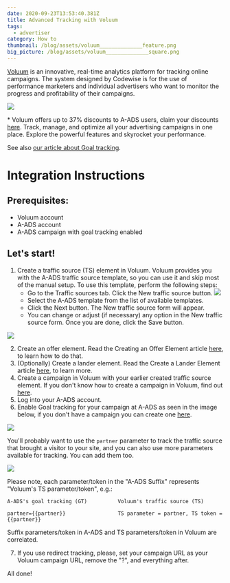 ```yaml
---
date: 2020-09-23T13:53:40.381Z
title: Advanced Tracking with Voluum
tags:
  - advertiser
category: How to
thumbnail: /blog/assets/voluum______________feature.png
big_picture: /blog/assets/voluum______________square.png
---
```

[Voluum](https://voluum.com/partner/a-ads/) is an innovative, real-time analytics platform for tracking online campaigns. The system designed by Codewise is for the use of performance marketers and individual advertisers who want to monitor the progress and profitability of their campaigns.

![](/blog/assets/advanced-tracking-with-voluum-arsen-.png)

\* Voluum offers up to 37% discounts to A-ADS users, claim your discounts [here](https://voluum.com/partner/a-ads/). Track, manage, and optimize all your advertising campaigns in one place. Explore the powerful features and skyrocket your performance. 

See also [our article about Goal tracking](https://a-ads.com/blog/2019-10-16-advertisers-why-do-i-need-goal-tracking-how-to-switch-it-on/).

# Integration Instructions

## Prerequisites:

* Voluum account
* A-ADS account
* A-ADS campaign with goal tracking enabled

## Let's start!

1. Create a traffic source (TS) element in Voluum. Voluum provides you with the A-ADS traffic source template, so you can use it and skip most of the manual setup. To use this template, perform the following steps:
   * Go to the Traffic sources tab.
     Click the New traffic source button.
     ![](/blog/assets/15f5f1a36e61b0.png)
   * Select the A-ADS template from the list of available templates.
   * Click the Next button. The New traffic source form will appear.
   * You can change or adjust (if necessary) any option in the New traffic     source form. Once you are done, click the Save button.

![](/blog/assets/ts-source.png)

2. Create an offer element. Read the Creating an Offer Element article [here](https://doc.voluum.com/en/adding_offer.html), to learn how to do that.
3. (Optionally) Create a lander element. Read the Create a Lander Element article [here](https://doc.voluum.com/en/adding_simple_lander.html), to learn more.
4. Create a campaign in Voluum with your earlier created traffic source element. If you don't know how to create a campaign in Voluum, find out [here](https://doc.voluum.com/en/create_simple_campaign.html).
5. Log into your A-ADS account.
6. Enable Goal tracking for your campaign at A-ADS as seen in the image below, if you don't have a campaign you can create one [here](https://a-ads.com/campaigns/new).

![](/blog/assets/screenshot_from_2020-09-23_16-56-06.png)

You'll probably want to use the `partner` parameter to track the traffic source that brought a visitor to your site, and you can also use more parameters available for tracking. You can add them too.

![](/blog/assets/screenshot_from_2020-09-23_16-58-55.png)

Please note, each parameter/token in the "A-ADS Suffix" represents "Voluum's TS parameter/token", e.g.:

```
A-ADS's goal tracking (GT)          Voluum's traffic source (TS)

partner={{partner}}                 TS parameter = partner, TS token = {{partner}}
```

Suffix parameters/token in A-ADS and TS parameters/token in Voluum are correlated. 

7. If you use redirect tracking, please, set your campaign URL as your Voluum campaign URL, remove the "?", and everything after.

All done!
